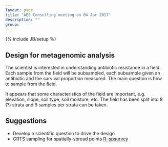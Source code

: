 ```yaml
---
layout: page
title: "AES Consulting meeting on 04 Apr 2017"
description: ""
group: 
---
```

{% include JB/setup %}

## Design for metagenomic analysis

The scientist is interested in understanding antibiotic resistance in a field.
Each sample from the field will be subsampled, each subsample given an 
antibiotic and the survival proportion measured.
The main question is how to sample from the field. 

It appears that some characteristics of the field are important, e.g. elevation, 
slope, soil type, soil moisture, etc. 
The field has been split into 8 (?) strata and 9 samples per strata can be 
taken. 

## Suggestions

- Develop a scientific question to drive the design
- GRTS sampling for spatially-spread points [R::spsurvey](https://cran.r-project.org/web/packages/spsurvey/index.html)
